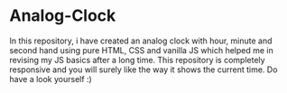 # Analog-Clock
In this repository, i have created an analog clock with hour, minute and second hand using pure HTML, CSS and vanilla JS which helped me in revising my JS basics after a long time. This repository is completely responsive and you will surely like the way it shows the current time. Do have a look yourself :)
